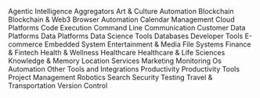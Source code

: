 Agentic Intelligence
Aggregators
Art & Culture
Automation
Blockchain
Blockchain & Web3
Browser Automation
Calendar Management
Cloud Platforms
Code Execution
Command Line
Communication
Customer Data Platforms
Data Platforms
Data Science Tools
Databases
Developer Tools
E-commerce
Embedded System
Entertainment & Media
File Systems
Finance & Fintech
Health & Wellness
Healthcare
Healthcare & Life Sciences
Knowledge & Memory
Location Services
Marketing
Monitoring
Os Automation
Other Tools and Integrations
Productivity
Productivity Tools
Project Management
Robotics
Search
Security
Testing
Travel & Transportation
Version Control
